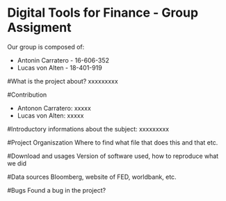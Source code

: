# Digital Tools for Finance - Group Assigment

Our group is composed of:

- Antonin Carratero - 16-606-352
- Lucas von Alten - 18-401-919

#What is the project about?
xxxxxxxxx

#Contribution
- Antonon Carratero: xxxxx
- Lucas von Alten: xxxxx

#Introductory informations about the subject:
xxxxxxxxx

#Project Organiszation
Where to find what file that does this and that etc.

#Download and usages
Version of software used, how to reproduce what we did

#Data sources
Bloomberg, website of FED, worldbank, etc.

#Bugs
Found a bug in the project?
